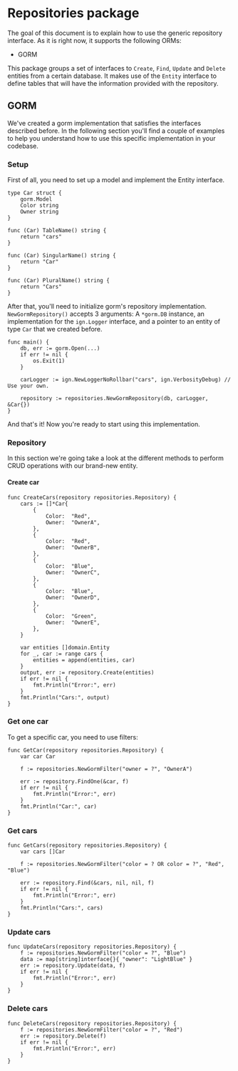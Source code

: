 # Repositories package
The goal of this document is to explain how to use the generic repository interface. As it is right now, it supports the following ORMs:
- GORM

This package groups a set of interfaces to `Create`, `Find`, `Update` and `Delete` entities from a certain database. It makes use of the `Entity` interface to define tables that will have the information provided with the repository.

## GORM
We've created a gorm implementation that satisfies the interfaces described before. In the following section you'll find a couple of examples to help you understand how to use this specific implementation in your codebase.

### Setup
First of all, you need to set up a model and implement the Entity interface.

```golang
type Car struct {
    gorm.Model
    Color string
    Owner string
}

func (Car) TableName() string {
	return "cars"
}

func (Car) SingularName() string {
	return "Car"
}

func (Car) PluralName() string {
	return "Cars"
}
```

After that, you'll need to initialize gorm's repository implementation. `NewGormRepository()` accepts 3 arguments: A `*gorm.DB` instance, an implementation for the `ign.Logger` interface, and a pointer to an entity of type `Car` that we created before.
```golang
func main() {
    db, err := gorm.Open(...)
    if err != nil {
        os.Exit(1)
    }
    
    carLogger := ign.NewLoggerNoRollbar("cars", ign.VerbosityDebug) // Use your own.
    
    repository := repositories.NewGormRepository(db, carLogger, &Car{})
}
```

And that's it! Now you're ready to start using this implementation.

### Repository
In this section we're going take a look at the different methods to perform CRUD operations with our brand-new entity.

#### Create car
```golang
func CreateCars(repository repositories.Repository) {
	cars := []*Car{
		{
			Color:  "Red",
			Owner:  "OwnerA",
		},
		{
			Color:  "Red",
			Owner:  "OwnerB",
		},
		{
			Color:  "Blue",
			Owner:  "OwnerC",
		},
		{
			Color:  "Blue",
			Owner:  "OwnerD",
		},
		{
			Color:  "Green",
			Owner:  "OwnerE",
		},
	}

	var entities []domain.Entity
	for _, car := range cars {
		entities = append(entities, car)
	}
	output, err := repository.Create(entities)
	if err != nil {
		fmt.Println("Error:", err)
	}
	fmt.Println("Cars:", output)
}
```

### Get one car
To get a specific car, you need to use filters:

```golang
func GetCar(repository repositories.Repository) {
	var car Car

	f := repositories.NewGormFilter("owner = ?", "OwnerA")

	err := repository.FindOne(&car, f)
	if err != nil {
		fmt.Println("Error:", err)
	}
	fmt.Println("Car:", car)
}
```

### Get cars
```golang
func GetCars(repository repositories.Repository) {
	var cars []Car

	f := repositories.NewGormFilter("color = ? OR color = ?", "Red", "Blue")

	err := repository.Find(&cars, nil, nil, f)
	if err != nil {
		fmt.Println("Error:", err)
	}
	fmt.Println("Cars:", cars)
}
```

### Update cars
```golang
func UpdateCars(repository repositories.Repository) {
	f := repositories.NewGormFilter("color = ?", "Blue")
	data := map[string]interface{}{ "owner": "LightBlue" }
	err := repository.Update(data, f)
	if err != nil {
		fmt.Println("Error:", err)
	}
}
```

### Delete cars
```golang
func DeleteCars(repository repositories.Repository) {
	f := repositories.NewGormFilter("color = ?", "Red")
	err := repository.Delete(f)
	if err != nil {
		fmt.Println("Error:", err)
	}
}
```